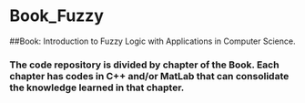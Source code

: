 # Book_Fuzzy
##Book: Introduction to Fuzzy Logic with Applications in Computer Science.
### The code repository is divided by chapter of the Book. Each chapter has codes in C++ and/or MatLab that can consolidate the knowledge learned in that chapter.

